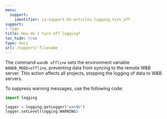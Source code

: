 ```yaml
---
menu:
  support:
    identifier: ja-support-kb-articles-logging_turn_off
support:
- logs
title: How do I turn off logging?
toc_hide: true
type: docs
url: /support/:filename
---
```


The command `wandb offline` sets the environment variable `WANDB_MODE=offline`, preventing data from syncing to the remote W&B server. This action affects all projects, stopping the logging of data to W&B servers.

To suppress warning messages, use the following code:

```python
import logging

logger = logging.getLogger("wandb")
logger.setLevel(logging.WARNING)
```
